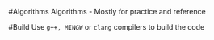 #Algorithms
Algorithms - Mostly for practice and reference

#Build
Use ```g++, MINGW``` or ```clang``` compilers to build the code

